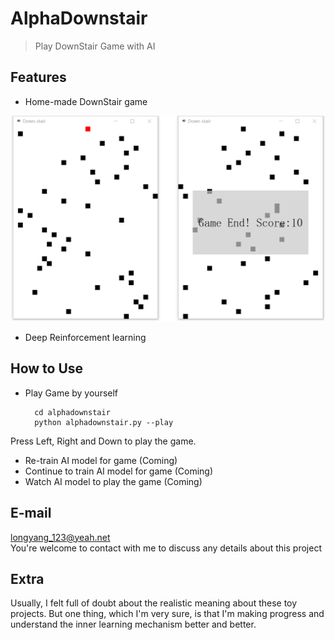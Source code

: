 # AlphaDownstair
> Play DownStair Game with AI

## Features
+ Home-made DownStair game

![](./pics/downstair.png)

+ Deep Reinforcement learning

## How to Use
+ Play Game by yourself

        cd alphadownstair
        python alphadownstair.py --play

Press Left, Right and Down to play the game.

+ Re-train AI model for game (Coming)
+ Continue to train AI model for game (Coming)
+ Watch AI model to play the game (Coming)

## E-mail
longyang_123@yeah.net  
You're welcome to contact with me to discuss any details about this project

## Extra
Usually, I felt full of doubt about the realistic meaning about these toy projects. But one thing, which I'm very sure, is that I'm making progress and understand the inner learning mechanism better and better. 